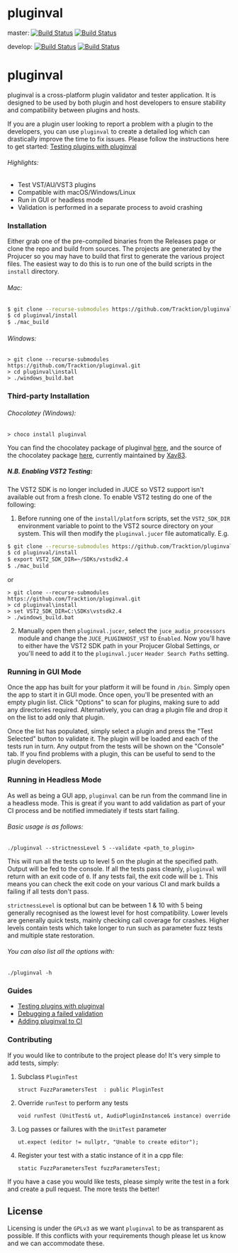 # pluginval
master: [![Build Status](https://travis-ci.org/Tracktion/pluginval.svg?branch=master)](https://travis-ci.org/Tracktion/pluginval)
[![Build Status](https://dev.azure.com/TracktionDev/pluginval/_apis/build/status/Tracktion.pluginval?branchName=master)](https://dev.azure.com/TracktionDev/pluginval/_build/latest?definitionId=1?branchName=master)

develop: [![Build Status](https://travis-ci.org/Tracktion/pluginval.svg?branch=develop)](https://travis-ci.org/Tracktion/pluginval)
[![Build Status](https://dev.azure.com/TracktionDev/pluginval/_apis/build/status/Tracktion.pluginval?branchName=develop)](https://dev.azure.com/TracktionDev/pluginval/_build/latest?definitionId=1?branchName=develop)
# pluginval

pluginval is a cross-platform plugin validator and tester application. It is designed to be used by both plugin and host developers to ensure stability and compatibility between plugins and hosts.

If you are a plugin user looking to report a problem with a plugin to the developers, you can use `pluginval` to create a detailed log which can drastically improve the time to fix issues. Please follow the instructions here to get started: [Testing plugins with pluginval](<docs/Testing plugins with pluginval.md>)


###### Highlights:
  - Test VST/AU/VST3 plugins
  - Compatible with macOS/Windows/Linux
  - Run in GUI or headless mode
  - Validation is performed in a separate process to avoid crashing


### Installation

Either grab one of the pre-compiled binaries from the Releases page or clone the repo and build from sources.
The projects are generated by the Projucer so you may have to build that first to generate the various project files. The easiest way to do this is to run one of the build scripts in the `install` directory.
###### _Mac:_
```sh
$ git clone --recurse-submodules https://github.com/Tracktion/pluginval.git
$ cd pluginval/install
$ ./mac_build
```
###### _Windows:_
```shell
> git clone --recurse-submodules https://github.com/Tracktion/pluginval.git
> cd pluginval\install
> ./windows_build.bat
```

### Third-party Installation
###### _Chocolatey (Windows):_
```shell
> choco install pluginval
```

You can find the chocolatey package of pluginval [here](https://chocolatey.org/packages/pluginval), and the source of the chocolatey package [here](https://github.com/Xav83/chocolatey-packages/tree/develop/automatic/pluginval), currently maintained by [Xav83](https://github.com/Xav83).

##### N.B. Enabling VST2 Testing:
The VST2 SDK is no longer included in JUCE so VST2 support isn't available out from a fresh clone. To enable VST2 testing do one of the following:
1. Before running one of the `install/platform` scripts, set the `VST2_SDK_DIR` environment variable to point to the VST2 source directory on your system. This will then modify the `pluginval.jucer` file automatically. E.g.
```sh
$ git clone --recurse-submodules https://github.com/Tracktion/pluginval.git
$ cd pluginval/install
$ export VST2_SDK_DIR=~/SDKs/vstsdk2.4
$ ./mac_build
```
or
```shell
> git clone --recurse-submodules https://github.com/Tracktion/pluginval.git
> cd pluginval\install
> set VST2_SDK_DIR=C:\SDKs\vstsdk2.4
> ./windows_build.bat
```

2. Manually open then `pluginval.jucer`, select the `juce_audio_processors` module and change the `JUCE_PLUGINHOST_VST` to `Enabled`.
Now you'll have to either have the VST2 SDK path in your Projucer Global Settings, or you'll need to add it to the `pluginval.jucer` `Header Search Paths` setting.


### Running in GUI Mode
Once the app has built for your platform it will be found in `/bin`. Simply open the app to start it in GUI mode. Once open, you'll be presented with an empty plugin list. Click "Options" to scan for plugins, making sure to add any directories required.
Alternatively, you can drag a plugin file and drop it on the list to add only that plugin.

Once the list has populated, simply select a plugin and press the "Test Selected" button to validate it. The plugin will be loaded and each of the tests run in turn. Any output from the tests will be shown on the "Console" tab.
If you find problems with a plugin, this can be useful to send to the plugin developers.

### Running in Headless Mode
As well as being a GUI app, `pluginval` can be run from the command line in a headless mode.
This is great if you want to add validation as part of your CI process and be notified immediately if tests start failing.

###### Basic usage is as follows:
```
./pluginval --strictnessLevel 5 --validate <path_to_plugin>
```
This will run all the tests up to level 5 on the plugin at the specified path.
Output will be fed to the console.
If all the tests pass cleanly, `pluginval` will return with an exit code of `0`. If any tests fail, the exit code will be `1`.
This means you can check the exit code on your various CI and mark builds a failing if all tests don't pass.

`strictnessLevel` is optional but can be between 1 & 10 with 5 being generally recognised as the lowest level for host compatibility. Lower levels are generally quick tests, mainly checking call coverage for crashes. Higher levels contain tests which take longer to run such as parameter fuzz tests and multiple state restoration.

###### You can also list all the options with:
```
./pluginval -h
```

### Guides
 - [Testing plugins with pluginval](<docs/Testing plugins with pluginval.md>)
 - [Debugging a failed validation](<docs/Debugging a failed validation.md>)
 - [Adding pluginval to CI](<docs/Adding pluginval to CI.md>)

### Contributing
If you would like to contribute to the project please do! It's very simple to add tests, simply:
1) Subclass `PluginTest`
    ```
    struct FuzzParametersTest  : public PluginTest
    ```
2) Override `runTest` to perform any tests
    ```
    void runTest (UnitTest& ut, AudioPluginInstance& instance) override
    ```
3) Log passes or failures with the `UnitTest` parameter
    ```
    ut.expect (editor != nullptr, "Unable to create editor");
    ```
4) Register your test with a static instance of it in a cpp file:
   ```
   static FuzzParametersTest fuzzParametersTest;
   ```

If you have a case you would like tests, please simply write the test in a fork and create a pull request. The more tests the better!

License
----

Licensing is under the `GPLv3` as we want `pluginval` to be as transparent as possible. If this conflicts with your requirements though please let us know and we can accommodate these.
